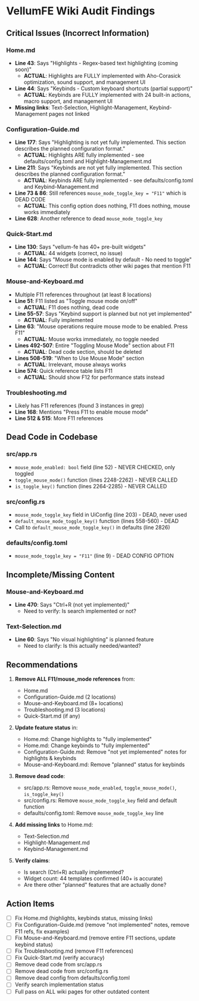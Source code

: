 # VellumFE Wiki Audit Findings

## Critical Issues (Incorrect Information)

### Home.md
- **Line 43**: Says "Highlights - Regex-based text highlighting (coming soon)"
  - **ACTUAL**: Highlights are FULLY implemented with Aho-Corasick optimization, sound support, and management UI
- **Line 44**: Says "Keybinds - Custom keyboard shortcuts (partial support)"
  - **ACTUAL**: Keybinds are FULLY implemented with 24 built-in actions, macro support, and management UI
- **Missing links**: Text-Selection, Highlight-Management, Keybind-Management pages not linked

### Configuration-Guide.md
- **Line 177**: Says "Highlighting is not yet fully implemented. This section describes the planned configuration format."
  - **ACTUAL**: Highlights ARE fully implemented - see defaults/config.toml and Highlight-Management.md
- **Line 211**: Says "Keybinds are not yet fully implemented. This section describes the planned configuration format."
  - **ACTUAL**: Keybinds ARE fully implemented - see defaults/config.toml and Keybind-Management.md
- **Line 73 & 86**: Still references `mouse_mode_toggle_key = "F11"` which is DEAD CODE
  - **ACTUAL**: This config option does nothing, F11 does nothing, mouse works immediately
- **Line 628**: Another reference to dead `mouse_mode_toggle_key`

### Quick-Start.md
- **Line 130**: Says "vellum-fe has 40+ pre-built widgets"
  - **ACTUAL**: 44 widgets (correct, no issue)
- **Line 144**: Says "Mouse mode is enabled by default - No need to toggle"
  - **ACTUAL**: Correct! But contradicts other wiki pages that mention F11

### Mouse-and-Keyboard.md
- Multiple F11 references throughout (at least 8 locations)
- **Line 51**: F11 listed as "Toggle mouse mode on/off"
  - **ACTUAL**: F11 does nothing, dead code
- **Line 55-57**: Says "Keybind support is planned but not yet implemented"
  - **ACTUAL**: Fully implemented
- **Line 63**: "Mouse operations require mouse mode to be enabled. Press F11"
  - **ACTUAL**: Mouse works immediately, no toggle needed
- **Lines 492-507**: Entire "Toggling Mouse Mode" section about F11
  - **ACTUAL**: Dead code section, should be deleted
- **Lines 508-519**: "When to Use Mouse Mode" section
  - **ACTUAL**: Irrelevant, mouse always works
- **Line 574**: Quick reference table lists F11
  - **ACTUAL**: Should show F12 for performance stats instead

### Troubleshooting.md
- Likely has F11 references (found 3 instances in grep)
- **Line 168**: Mentions "Press F11 to enable mouse mode"
- **Line 512 & 515**: More F11 references

## Dead Code in Codebase

### src/app.rs
- `mouse_mode_enabled: bool` field (line 52) - NEVER CHECKED, only toggled
- `toggle_mouse_mode()` function (lines 2248-2262) - NEVER CALLED
- `is_toggle_key()` function (lines 2264-2285) - NEVER CALLED

### src/config.rs
- `mouse_mode_toggle_key` field in UiConfig (line 203) - DEAD, never used
- `default_mouse_mode_toggle_key()` function (lines 558-560) - DEAD
- Call to `default_mouse_mode_toggle_key()` in defaults (line 2826)

### defaults/config.toml
- `mouse_mode_toggle_key = "F11"` (line 9) - DEAD CONFIG OPTION

## Incomplete/Missing Content

### Mouse-and-Keyboard.md
- **Line 470**: Says "Ctrl+R (not yet implemented)"
  - Need to verify: Is search implemented or not?

### Text-Selection.md
- **Line 60**: Says "No visual highlighting" is planned feature
  - Need to clarify: Is this actually needed/wanted?

## Recommendations

1. **Remove ALL F11/mouse_mode references** from:
   - Home.md
   - Configuration-Guide.md (2 locations)
   - Mouse-and-Keyboard.md (8+ locations)
   - Troubleshooting.md (3 locations)
   - Quick-Start.md (if any)

2. **Update feature status** in:
   - Home.md: Change highlights to "fully implemented"
   - Home.md: Change keybinds to "fully implemented"
   - Configuration-Guide.md: Remove "not yet implemented" notes for highlights & keybinds
   - Mouse-and-Keyboard.md: Remove "planned" status for keybinds

3. **Remove dead code**:
   - src/app.rs: Remove `mouse_mode_enabled`, `toggle_mouse_mode()`, `is_toggle_key()`
   - src/config.rs: Remove `mouse_mode_toggle_key` field and default function
   - defaults/config.toml: Remove `mouse_mode_toggle_key` line

4. **Add missing links** to Home.md:
   - Text-Selection.md
   - Highlight-Management.md
   - Keybind-Management.md

5. **Verify claims**:
   - Is search (Ctrl+R) actually implemented?
   - Widget count: 44 templates confirmed (40+ is accurate)
   - Are there other "planned" features that are actually done?

## Action Items

- [ ] Fix Home.md (highlights, keybinds status, missing links)
- [ ] Fix Configuration-Guide.md (remove "not implemented" notes, remove F11 refs, fix examples)
- [ ] Fix Mouse-and-Keyboard.md (remove entire F11 sections, update keybind status)
- [ ] Fix Troubleshooting.md (remove F11 references)
- [ ] Fix Quick-Start.md (verify accuracy)
- [ ] Remove dead code from src/app.rs
- [ ] Remove dead code from src/config.rs
- [ ] Remove dead config from defaults/config.toml
- [ ] Verify search implementation status
- [ ] Full pass on ALL wiki pages for other outdated content

